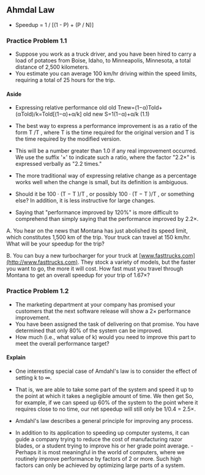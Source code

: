 ## Ahmdal Law
- Speedup = 1 / [(1 - P) + (P / N)]
### Practice Problem 1.1
- Suppose you work as a truck driver, and you have been hired to carry a load of potatoes from Boise, Idaho, to Minneapolis, Minnesota, a total distance of 2,500 kilometers.
- You estimate you can average 100 km/hr driving within the speed limits, requiring a total of 25 hours for the trip.

#### Aside

- Expressing relative performance old old Tnew=(1−α)Told+(αTold)/k=Told[(1−α)+α/k] old new S=1(1−α)+α/k (1.1)

- The best way to express a performance improvement is as a ratio of the form T /T , where T is the time required for the original version and T is the time required by the modified version.
- This will be a number greater than 1.0 if any real improvement occurred. We use the suffix '×' to indicate such a ratio, where the factor "2.2×" is expressed verbally as "2.2 times."
- The more traditional way of expressing relative change as a percentage works well when the change is small, but its definition is ambiguous.
- Should it be 100 · (T − T )/T , or possibly 100 · (T − T )/T , or something else? In addition, it is less instructive for large changes.
- Saying that "performance improved by 120%" is more difficult to comprehend than simply saying that the performance improved by 2.2×.

A. You hear on the news that Montana has just abolished its speed limit, which constitutes 1,500 km of the trip. Your truck can travel at 150 km/hr. What will be your speedup for the trip?

B. You can buy a new turbocharger for your truck at [www.fasttrucks.com](http://www.fasttrucks.com). They stock a variety of models, but the faster you want to go, the more it will cost. How fast must you travel through Montana to get an overall speedup for your trip of 1.67×?

### Practice Problem 1.2

- The marketing department at your company has promised your customers that the next software release will show a 2× performance improvement.
- You have been assigned the task of delivering on that promise. You have determined that only 80% of the system can be improved.
- How much (i.e., what value of k) would you need to improve this part to meet the overall performance target?

#### Explain
- One interesting special case of Amdahl's law is to consider the effect of setting k to ∞.
- That is, we are able to take some part of the system and speed it up to the point at which it takes a negligible amount of time. We then get So, for example, if we can speed up 60% of the system to the point where it requires close to no time, our net speedup will still only be 1/0.4 = 2.5×.

- Amdahl's law describes a general principle for improving any process.
- In addition to its application to speeding up computer systems, it can guide a company trying to reduce the cost of manufacturing razor blades, or a student trying to improve his or her grade point average. - Perhaps it is most meaningful in the world of computers, where we routinely improve performance by factors of 2 or more. Such high factors can only be achieved by optimizing large parts of a system.

